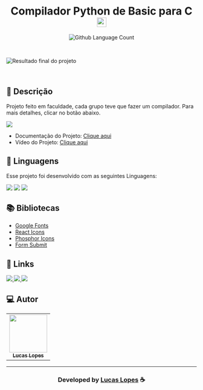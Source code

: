 <h1 align="center">
  Compilador Python de Basic para C <img width="25px" src="https://cdn.discordapp.com/attachments/1049167666876776458/1049167722082226186/icon.png"/>
</h1>

 <p align="center">
  <img alt="Github Language Count" src="https://img.shields.io/github/languages/count/EvanderInacio/E-Shop?color=00FFFB">
</p>

<br>

![Resultado final do projeto](https://cdn.discordapp.com/attachments/1167577713113055372/1175880615753699450/image.png?ex=656cd729&is=655a6229&hm=7b88c4e3225d13d40c56feb66e1118cc7957754f1bf1916172f2fe1290aabe08&)

<br>

## 📝 Descrição 

Projeto feito em faculdade, cada grupo teve que fazer um compilador. Para mais detalhes, clicar no botão abaixo.
 
<a href="https://mediacdns3.ulife.com.br/PAT/Upload/4199098/Sugesto_A3_TeoriadaComputaoeCompiladores_20230927214456.pdf" target="_blank"><img src="https://img.shields.io/badge/Google_Cloud-4285F4?style=for-the-badge&logo=google-cloud&logoColor=white" target="_blank"></a>

- Documentação do Projeto: <a href="https://docs.google.com/document/d/19B4J3XR61bs7SQPU2C9DYHOEXzRq0tSIc4N-eQnkERM/edit?usp=sharing" target="_blank"> Clique aqui </a>
- Vídeo do Projeto: <a href="https://youtu.be/0xPpPUpHSGQ" target="_blank"> Clique aqui </a>  

## 🚀 Linguagens

Esse projeto foi desenvolvido com as seguintes Linguagens:

  <a href="https://github.com/eoLucasS" target="_blank"><img src="https://img.shields.io/badge/python-323330?style=for-the-badge&logo=python&logoColor=00FFFB" target="_blank"></a>
  <a href="https://github.com/eoLucasS" target="_blank"><img src="https://img.shields.io/badge/basic-323330?style=for-the-badge&logo=basic&logoColor=00FFFB" target="_blank"></a>
  <a href="https://github.com/eoLucasS" target="_blank"><img src="https://img.shields.io/badge/c-323330?style=for-the-badge&logo=c&logoColor=00FFFB" target="_blank"></a>

## 📚 Bibliotecas

- [Google Fonts](https://fonts.google.com/)
- [React Icons](https://react-icons.github.io/react-icons/)
- [Phosphor Icons](https://phosphoricons.com/)
- [Form Submit](https://formsubmit.co/)


## 🔗 Links

<p align="left">

 <a href="https://www.linkedin.com/in/lucaslopesdasilva/" alt="Linkedin">
  <img src="https://img.shields.io/badge/-Linkedin-000?style=for-the-badge&logo=Linkedin&logoColor=0A66C2&link=https://www.linkedin.com/in/evander-inacio"/> 
 </a>
  
 <a href="https://twitter.com/eoLucasS114" alt="Twitter">
  <img src="https://img.shields.io/badge/-Twitter-000?style=for-the-badge&logo=Twitter&logoColor=1DA1F2&link=https://twitter.com/Evander_Inacio"/> 
 </a>

 <a href="https://portfolio-lucaslopes.vercel.app" alt="Portfolio">
  <img src="https://img.shields.io/badge/my_portfolio-000?style=for-the-badge&logo=ko-fi&logoColor=FFF&link=https://i.pinimg.com/originals/c3/a2/5d/c3a25dd8c9c80a6b0373bd56b1c77f6a.jpg"/>
 </a>

 </p>
 
## 💻 Autor<br>
<table>
  <tr>
    <td align="center">
      <a href="https://github.com/eoLucasS">
        <img src="https://cdn.discordapp.com/attachments/1049167666876776458/1049179325410312292/tdi.png" width="100px;" /><br>
        <sub>
          <b>Lucas Lopes</b>
        </sub>
      </a>
    </td>
  </tr>
</table>

-----

  <h3 align="center"> Developed by <a href="https://www.linkedin.com/in/lucaslopesdasilva/">Lucas Lopes</a> ☕</h3>
